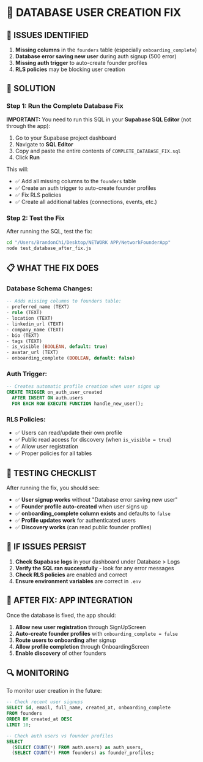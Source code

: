 # 🔧 DATABASE USER CREATION FIX

## 🚨 ISSUES IDENTIFIED

1. **Missing columns** in the `founders` table (especially `onboarding_complete`)
2. **Database error saving new user** during auth signup (500 error)
3. **Missing auth trigger** to auto-create founder profiles
4. **RLS policies** may be blocking user creation

## 🔧 SOLUTION

### Step 1: Run the Complete Database Fix

**IMPORTANT:** You need to run this SQL in your **Supabase SQL Editor** (not through the app):

1. Go to your Supabase project dashboard
2. Navigate to **SQL Editor**
3. Copy and paste the entire contents of `COMPLETE_DATABASE_FIX.sql`
4. Click **Run**

This will:
- ✅ Add all missing columns to the `founders` table
- ✅ Create an auth trigger to auto-create founder profiles
- ✅ Fix RLS policies
- ✅ Create all additional tables (connections, events, etc.)

### Step 2: Test the Fix

After running the SQL, test the fix:

```bash
cd "/Users/BrandonChi/Desktop/NETWORK APP/NetworkFounderApp"
node test_database_after_fix.js
```

## 📋 WHAT THE FIX DOES

### Database Schema Changes:
```sql
-- Adds missing columns to founders table:
- preferred_name (TEXT)
- role (TEXT) 
- location (TEXT)
- linkedin_url (TEXT)
- company_name (TEXT)
- bio (TEXT)
- tags (TEXT)
- is_visible (BOOLEAN, default: true)
- avatar_url (TEXT)
- onboarding_complete (BOOLEAN, default: false)
```

### Auth Trigger:
```sql
-- Creates automatic profile creation when user signs up
CREATE TRIGGER on_auth_user_created
  AFTER INSERT ON auth.users
  FOR EACH ROW EXECUTE FUNCTION handle_new_user();
```

### RLS Policies:
- ✅ Users can read/update their own profile
- ✅ Public read access for discovery (when `is_visible = true`)
- ✅ Allow user registration
- ✅ Proper policies for all tables

## 🧪 TESTING CHECKLIST

After running the fix, you should see:

- ✅ **User signup works** without "Database error saving new user"
- ✅ **Founder profile auto-created** when user signs up
- ✅ **onboarding_complete column exists** and defaults to `false`
- ✅ **Profile updates work** for authenticated users
- ✅ **Discovery works** (can read public founder profiles)

## 🚨 IF ISSUES PERSIST

1. **Check Supabase logs** in your dashboard under Database > Logs
2. **Verify the SQL ran successfully** - look for any error messages
3. **Check RLS policies** are enabled and correct
4. **Ensure environment variables** are correct in `.env`

## 📱 AFTER FIX: APP INTEGRATION

Once the database is fixed, the app should:

1. **Allow new user registration** through SignUpScreen
2. **Auto-create founder profiles** with `onboarding_complete = false`
3. **Route users to onboarding** after signup
4. **Allow profile completion** through OnboardingScreen
5. **Enable discovery** of other founders

## 🔍 MONITORING

To monitor user creation in the future:

```sql
-- Check recent user signups
SELECT id, email, full_name, created_at, onboarding_complete 
FROM founders 
ORDER BY created_at DESC 
LIMIT 10;

-- Check auth users vs founder profiles
SELECT 
  (SELECT COUNT(*) FROM auth.users) as auth_users,
  (SELECT COUNT(*) FROM founders) as founder_profiles;
```
